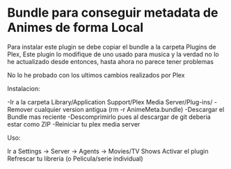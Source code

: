 # Bundle para conseguir metadata de Animes de forma Local
Para instalar este plugin se debe copiar el bundle a la carpeta
Plugins de Plex,
Este plugin lo modifique de uno usado para musica y la verdad no lo he actualizado desde entonces, hasta ahora no parece tener problemas

No lo he probado con los ultimos cambios realizados por Plex

Instalacion:

-Ir a la carpeta Library/Application Support/Plex Media Server/Plug-ins/
-Remover cualquier version antigua (rm -r AnimeMeta.bundle)
-Descargar el Bundle mas reciente
-Descomprimirlo pues al descargar de git deberia estar como ZIP
-Reiniciar tu plex media server

Uso:

Ir a Settings -> Server -> Agents -> Movies/TV Shows
Activar el plugin
Refrescar tu libreria (o Pelicula/serie individual)
